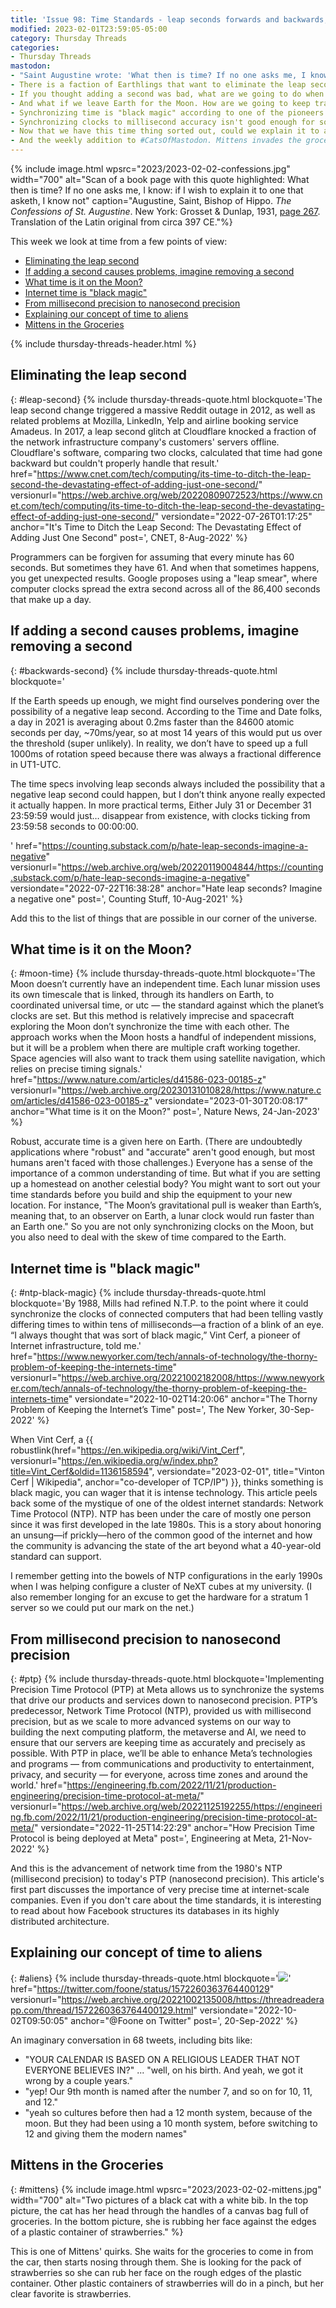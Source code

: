 ```yaml
---
title: 'Issue 98: Time Standards - leap seconds forwards and backwards, moon time, internet time (then and now), and aliens'
modified: 2023-02-01T23:59:05-05:00
category: Thursday Threads
categories:
- Thursday Threads
mastodon:
- "Saint Augustine wrote: 'What then is time? If no one asks me, I know: if I wish to explain it to one that asketh, I know not' This week's DLTJ Thursday Threads looks at time standards. https://dltj.org/article/issue-98-time-standards/ 1/7"
- There is a faction of Earthlings that want to eliminate the leap second as a distinct unit of time. Instead, they propose "smearing" that second across an entire day so software developers can avoid having to think about a quirky minute that has 61 seconds. https://dltj.org/article/issue-98-time-standards/#leap-second 2/7
- If you thought adding a second was bad, what are we going to do when we have to remove a second from our clocks to keep solar time in sync with caesium time. https://dltj.org/article/issue-98-time-standards/#backwards-second 3/7
- And what if we leave Earth for the Moon. How are we going to keep track of time there? https://dltj.org/article/issue-98-time-standards/#moon-time 4/7
- Synchronizing time is "black magic" according to one of the pioneers of the internet. Why is it like that? https://dltj.org/article/issue-98-time-standards/#ntp-black-magic 5/7
- Synchronizing clocks to millisecond accuracy isn't good enough for some applications. Read about the move to nanosecond accuracy. https://dltj.org/article/issue-98-time-standards/#ptp 6/7
- Now that we have this time thing sorted out, could we explain it to an alien visitor? Perhaps we don't have time thought through after all. https://dltj.org/article/issue-98-time-standards/#aliens 7/7
- And the weekly addition to #CatsOfMastodon. Mittens invades the groceries looking to rub her face against the strawberry container. bonus/7
---
```

{% include image.html wpsrc="2023/2023-02-02-confessions.jpg" width="700" alt="Scan of a book page with this quote highlighted: What then is time? If no one asks me, I know: if I wish to explain it to one that asketh, I know not" caption="Augustine, Saint, Bishop of Hippo. <cite>The Confessions of St. Augustine</cite>. New York: Grosset & Dunlap, 1931, <a href='https://babel.hathitrust.org/cgi/pt?id=uc1.b3945012&view=1up&seq=281&q1=what+then+is+time'>page 267</a>. Translation of the Latin original from circa 397 CE."%} 

This week we look at time from a few points of view:

- [Eliminating the leap second](https://dltj.org/article/issue-98-time-standards/#leap-second)
- [If adding a second causes problems, imagine removing a second](https://dltj.org/article/issue-98-time-standards/#backwards-second)
- [What time is it on the Moon?](https://dltj.org/article/issue-98-time-standards/#moon-time)
- [Internet time is "black magic"](https://dltj.org/article/issue-98-time-standards/#ntp-black-magic)
- [From millisecond precision to nanosecond precision](https://dltj.org/article/issue-98-time-standards/#ptp)
- [Explaining our concept of time to aliens](https://dltj.org/article/issue-98-time-standards/#aliens)
- [Mittens in the Groceries](https://dltj.org/article/issue-98-time-standards/#mittens)

{% include thursday-threads-header.html %}


## Eliminating the leap second
{: #leap-second}
{% include thursday-threads-quote.html
blockquote='The leap second change triggered a massive Reddit outage in 2012, as well as related problems at Mozilla, LinkedIn, Yelp and airline booking service Amadeus. In 2017, a leap second glitch at Cloudflare knocked a fraction of the network infrastructure company&apos;s customers&apos; servers offline. Cloudflare&apos;s software, comparing two clocks, calculated that time had gone backward but couldn&apos;t properly handle that result.'
href="https://www.cnet.com/tech/computing/its-time-to-ditch-the-leap-second-the-devastating-effect-of-adding-just-one-second/"
versionurl="https://web.archive.org/web/20220809072523/https://www.cnet.com/tech/computing/its-time-to-ditch-the-leap-second-the-devastating-effect-of-adding-just-one-second/"
versiondate="2022-07-26T01:17:25"
anchor="It's Time to Ditch the Leap Second: The Devastating Effect of Adding Just One Second"
post=', CNET, 8-Aug-2022'
%}

Programmers can be forgiven for assuming that every minute has 60 seconds. 
But sometimes they have 61. 
And when that sometimes happens, you get unexpected results. 
Google proposes using a "leap smear", where computer clocks spread the extra second across all of the 86,400 seconds that make up a day. 


## If adding a second causes problems, imagine removing a second
{: #backwards-second}
{% include thursday-threads-quote.html
blockquote='<p>If the Earth speeds up enough, we might find ourselves pondering over the possibility of a negative leap second. According to the Time and Date folks, a day in 2021 is averaging about 0.2ms faster than the 84600 atomic seconds per day, ~70ms/year, so at most 14 years of this would put us over the threshold (super unlikely). In reality, we don’t have to speed up a full 1000ms of rotation speed because there was always a fractional difference in UT1-UTC.</p><p>The time specs involving leap seconds always included the possibility that a negative leap second could happen, but I don’t think anyone really expected it actually happen. In more practical terms, Either July 31 or December 31 23:59:59 would just… disappear from existence, with clocks ticking from 23:59:58 seconds to 00:00:00.</p>'
href="https://counting.substack.com/p/hate-leap-seconds-imagine-a-negative"
versionurl="https://web.archive.org/web/20220119004844/https://counting.substack.com/p/hate-leap-seconds-imagine-a-negative"
versiondate="2022-07-22T16:38:28"
anchor="Hate leap seconds? Imagine a negative one"
post=', Counting Stuff, 10-Aug-2021'
%}

Add this to the list of things that are possible in our corner of the universe.


## What time is it on the Moon?
{: #moon-time}
{% include thursday-threads-quote.html
blockquote='The Moon doesn’t currently have an independent time. Each lunar mission uses its own timescale that is linked, through its handlers on Earth, to coordinated universal time, or utc — the standard against which the planet’s clocks are set. But this method is relatively imprecise and spacecraft exploring the Moon don’t synchronize the time with each other. The approach works when the Moon hosts a handful of independent missions, but it will be a problem when there are multiple craft working together. Space agencies will also want to track them using satellite navigation, which relies on precise timing signals.'
href="https://www.nature.com/articles/d41586-023-00185-z"
versionurl="https://web.archive.org/20230131010828/https://www.nature.com/articles/d41586-023-00185-z"
versiondate="2023-01-30T20:08:17"
anchor="What time is it on the Moon?"
post=', Nature News, 24-Jan-2023'
%}

Robust, accurate time is a given here on Earth. 
(There are undoubtedly applications where "robust" and "accurate" aren't good enough, but most humans aren't faced with those challenges.) 
Everyone has a sense of the importance of a common understanding of time. 
But what if you are setting up a homestead on another celestial body? 
You might want to sort out your time standards before you build and ship the equipment to your new location. 
For instance, "The Moon’s gravitational pull is weaker than Earth’s, meaning that, to an observer on Earth, a lunar clock would run faster than an Earth one."
So you are not only synchronizing clocks on the Moon, but you also need to deal with the skew of time compared to the Earth.


## Internet time is "black magic"
{: #ntp-black-magic}
{% include thursday-threads-quote.html
blockquote='By 1988, Mills had refined N.T.P. to the point where it could synchronize the clocks of connected computers that had been telling vastly differing times to within tens of milliseconds—a fraction of a blink of an eye. “I always thought that was sort of black magic,” Vint Cerf, a pioneer of Internet infrastructure, told me.'
href="https://www.newyorker.com/tech/annals-of-technology/the-thorny-problem-of-keeping-the-internets-time"
versionurl="https://web.archive.org/20221002182008/https://www.newyorker.com/tech/annals-of-technology/the-thorny-problem-of-keeping-the-internets-time"
versiondate="2022-10-02T14:20:06"
anchor="The Thorny Problem of Keeping the Internet’s Time"
post=', The New Yorker, 30-Sep-2022'
%}

When Vint Cerf, a {{ robustlink(href="https://en.wikipedia.org/wiki/Vint_Cerf", versionurl="https://en.wikipedia.org/w/index.php?title=Vint_Cerf&oldid=1136158594", versiondate="2023-02-01", title="Vinton Cerf | Wikipedia", anchor="co-developer of TCP/IP") }}, thinks something is black magic, you can wager that it is intense technology.
This article peels back some of the mystique of one of the oldest internet standards: Network Time Protocol (NTP). 
NTP has been under the care of mostly one person since it was first developed in the late 1980s. 
This is a story about honoring an unsung—if prickly—hero of the common good of the internet and how the community is advancing the state of the art beyond what a 40-year-old standard can support. 

I remember getting into the bowels of NTP configurations in the early 1990s when I was helping configure a cluster of NeXT cubes at my university. 
(I also remember longing for an excuse to get the hardware for a stratum 1 server so we could put our mark on the net.) 


## From millisecond precision to nanosecond precision
{: #ptp}
{% include thursday-threads-quote.html
blockquote='Implementing Precision Time Protocol (PTP) at Meta allows us to synchronize the systems that drive our products and services down to nanosecond precision. PTP’s predecessor, Network Time Protocol (NTP), provided us with millisecond precision, but as we scale to more advanced systems on our way to building the next computing platform, the metaverse and AI, we need to ensure that our servers are keeping time as accurately and precisely as possible. With PTP in place, we’ll be able to enhance Meta’s technologies and programs — from communications and productivity to entertainment, privacy, and security — for everyone, across time zones and around the world.'
href="https://engineering.fb.com/2022/11/21/production-engineering/precision-time-protocol-at-meta/"
versionurl="https://web.archive.org/web/20221125192255/https://engineering.fb.com/2022/11/21/production-engineering/precision-time-protocol-at-meta/"
versiondate="2022-11-25T14:22:29"
anchor="How Precision Time Protocol is being deployed at Meta"
post=', Engineering at Meta, 21-Nov-2022'
%}

And this is the advancement of network time from the 1980's NTP (millisecond precision) to today's PTP (nanosecond precision). 
This article's first part discusses the importance of very precise time at internet-scale companies. 
Even if you don't care about the time standards, it is interesting to read about how Facebook structures its databases in its highly distributed architecture.


## Explaining our concept of time to aliens
{: #aliens}
{% include thursday-threads-quote.html
blockquote='<replay-web-page replayBase="/assets/js/replayweb/" source="https://dltj.org/wp-content/uploads/2023/2023-02-02-tweet-1572260363764400129.wacz" url="https://oembed.link/https://twitter.com/foone/status/1572260363764400129" embed="replay-with-info" newwindowbase="https://dev.replayweb.page/" style="width: 30rem;  height: 20rem;"></replay-web-page><noscript><img src="https://dltj.org/wp-content/uploads/2023/2023-02-02-tweet-1572260363764400129.png"></noscript>'
href="https://twitter.com/foone/status/1572260363764400129"
versionurl="https://web.archive.org/20221002135008/https://threadreaderapp.com/thread/1572260363764400129.html"
versiondate="2022-10-02T09:50:05"
anchor="@Foone on Twitter"
post=', 20-Sep-2022'
%}
<script src="/assets/js/replayweb/ui.js"></script>

An imaginary conversation in 68 tweets, including bits like:

- "YOUR CALENDAR IS BASED ON A RELIGIOUS LEADER THAT NOT EVERYONE BELIEVES IN?" ... "well, on his birth. And yeah, we got it wrong by a couple years."
- "yep! Our 9th month is named after the number 7, and so on for 10, 11, and 12."
- "yeah so cultures before then had a 12 month system, because of the moon. But they had been using a 10 month system, before switching to 12 and giving them the modern names"


## Mittens in the Groceries
{: #mittens}
{% include image.html wpsrc="2023/2023-02-02-mittens.jpg" width="700" alt="Two pictures of a black cat with a white bib. In the top picture, the cat has her head through the handles of a canvas bag full of groceries. In the bottom picture, she is rubbing her face against the edges of a plastic container of strawberries." %} 

This is one of Mittens' quirks. 
She waits for the groceries to come in from the car, then starts nosing through them. 
She is looking for the pack of strawberries so she can rub her face on the rough edges of the plastic container.
Other plastic containers of strawberries will do in a pinch, but her clear favorite is strawberries.
